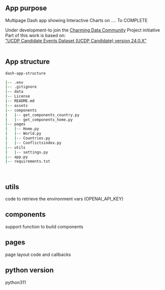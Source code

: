 ## App purpose
Multipage Dash app  showing Interactive Charts on .... To COMPLETE<br>

Under development-to join the [Charming Data Community]((https://charming-data.circle.so/c/ai-python-projects/july-project-conflict-and-casualties)) Project initiative <br>
Part of this work is based on:<br>
["UCDP Candidate Events Dataset (UCDP Candidate) version 24.0.X"]((https://ucdp.uu.se/downloads/index.html#candidate))  
<br>

## App structure

```bash
dash-app-structure

|-- .env
|-- .gitignore
|-- data
|-- License
|-- README.md
|-- assets  
|-- components
|   |-- get_components_country.py
|   |-- get_components_home.py
|-- pages
|   |-- Home.py
|   |-- World.py
|   |-- Countries.py
|   |-- Conflictsindex.py
|-- utils
|   |-- settings.py
|-- app.py
|-- requirements.txt

```

<br>

## utils
code to retrieve the environment vars (OPENAI_API_KEY)
## components
support function to build components
## pages
page layout code and callbacks
## python version
python311
